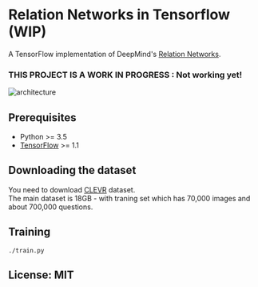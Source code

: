 # Relation Networks in Tensorflow (WIP)
A TensorFlow implementation of DeepMind's [Relation Networks](https://arxiv.org/pdf/1706.01427.pdf).

### **THIS PROJECT IS A WORK IN PROGRESS : Not working yet!**

![architecture](http://i.imgur.com/5tg1uUD.png)

## Prerequisites
- Python >= 3.5
- [TensorFlow](https://tensorflow.org) >= 1.1

## Downloading the dataset
You need to download [CLEVR](cs.stanford.edu/people/jcjohns/clevr/) dataset.  
The main dataset is 18GB - with traning set which has 70,000 images and about 700,000 questions.  

## Training
```
./train.py
```

## License: MIT
